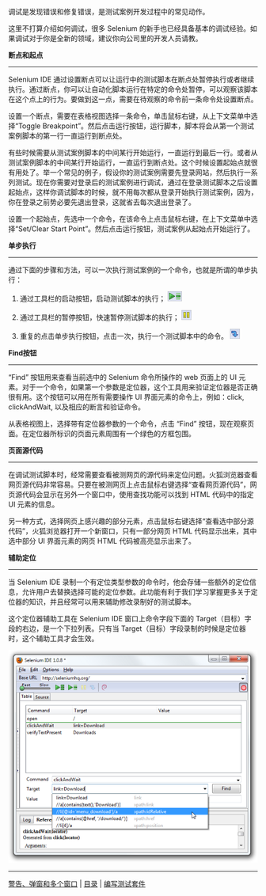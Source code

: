 调试是发现错误和修复错误，是测试案例开发过程中的常见动作。

这里不打算介绍如何调试，很多 Selenium 的新手也已经具备基本的调试经验。如果调试对于你是全新的领域，建议你向公司里的开发人员请教。

**断点和起点**

---
Selenium IDE 通过设置断点可以让运行中的测试脚本在断点处暂停执行或者继续执行。通过断点，你可以让自动化脚本运行在特定的命令处暂停，可以观察该脚本在这个点上的行为。要做到这一点，需要在待观察的命令前一条命令处设置断点。

设置一个断点，需要在表格视图选择一条命令，单击鼠标右键，从上下文菜单中选择“Toggle Breakpoint”。然后点击运行按钮，运行脚本，脚本将会从第一个测试案例脚本的第一行一直运行到断点处。

有些时候需要从测试案例脚本的中间某行开始运行，一直运行到最后一行。或者从测试案例脚本的中间某行开始运行，一直运行到断点处。这个时候设置起始点就很有用处了。举一个常见的例子，假设你的测试案例需要先登录网站，然后执行一系列测试。现在你需要对登录后的测试案例进行调试，通过在登录测试脚本之后设置起始点，这样你调试脚本的时候，就不用每次都从登录开始执行测试案例，因为，你在登录之前势必要先退出登录，这就省去每次退出登录了。

设置一个起始点，先选中一个命令，在该命令上点击鼠标右键，在上下文菜单中选择“Set/Clear Start Point”。然后点击运行按钮，测试案例从起始点开始运行了。

**单步执行**

---
通过下面的步骤和方法，可以一次执行测试案例的一个命令，也就是所谓的单步执行：
1. 通过工具栏的启动按钮，启动测试脚本的执行；
![](images/chapt3_img09_Run.png)

2. 通过工具栏的暂停按钮，快速暂停测试脚本的执行；
![](images/chapt3_img10_Pause.png)

3. 重复的点击单步执行按钮，点击一次，执行一个测试脚本中的命令。
![](images/chapt3_img12_Step.png)

**Find按钮**

---
“Find” 按钮用来查看当前选中的 Selenium 命令所操作的 web 页面上的 UI 元素。对于一个命令，如果第一个参数是定位器，这个工具用来验证定位器是否正确很有用。这个按钮可以用在所有需要操作 UI 界面元素的命令上，例如：click, clickAndWait, 以及相应的断言和验证命令。

从表格视图上，选择带有定位器参数的一个命令，点击 “Find” 按钮，现在观察页面。在定位器所标识的页面元素周围有一个绿色的方框包围。

**页面源代码**

---
在调试测试脚本时，经常需要查看被测网页的源代码来定位问题。火狐浏览器查看网页源代码非常容易。只要在被测网页上点击鼠标右键选择“查看网页源代码”，网页源代码会显示在另外一个窗口中，使用查找功能可以找到 HTML 代码中的指定 UI 元素的信息。  

另一种方式，选择网页上感兴趣的部分元素，点击鼠标右键选择“查看选中部分源代码”，火狐浏览器打开一个新窗口，只有一部分网页 HTML 代码显示出来，其中选中部分 UI 界面元素的网页 HTML 代码被高亮显示出来了。

**辅助定位**

---
当 Selenium IDE 录制一个有定位类型参数的命令时，他会存储一些额外的定位信息，允许用户去替换选择可能的定位参数。此功能有利于我们学习掌握更多关于定位器的知识，并且经常可以用来辅助修改录制好的测试脚本。

这个定位器辅助工具在 Selenium IDE 窗口上命令字段下面的 Target（目标）字段的右边，是一个下拉列表。只有当 Target（目标）字段录制的时候是定位器时，这个辅助工具才会生效。

![](images/chapt3_img23_IDE_Locator_Assistance.png)


---
[警告、弹窗和多个窗口](Alert.md) | [目录](README.md) | [编写测试套件](Suites.md)

